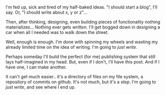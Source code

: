 <!--
{
  "title": "Just Write",
  "tags": ['writing', 'personal']
}
-->

I'm fed up, sick and tired of my half-baked ideas. "I should start a blog", I'll say. Or, "I should write about x, y or z"... 

Then, after thinking, designing, even building pieces of functionality nothing materializes... Nothing ever gets _written_. I'll get bogged down in designing a car when all I needed was to walk down the street.

Well, enough is enough. I'm done with spinning my wheels and wasting my already limited time on the idea of writing. I'm going to _just write_.

Perhaps someday I'll build the perfect (for me) publishing system that still lays half-imagined in my head. But, even if I don't, I'll have this post. And if I have one, I can make another. 

It can't get much easier.. it's a directory of files on my file system, a repository of commits on github. It's not much, but it's a _step_. I'm going to _just write_, and see where I end up. 

